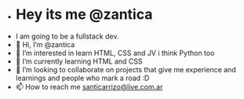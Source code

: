 - <h1>Hey its me @zantica</h1>
- I am going to be a fullstack dev. 
- 👋 Hi, I’m @zantica
- 👀 I’m interested in learn HTML, CSS and JV i think Python too
- 🌱 I’m currently learning HTML and CSS
- 💞️ I’m looking to collaborate on projects that give me experience and learnings and people who mark a road :D
- 📫 How to reach me santicarrizo@live.com.ar
